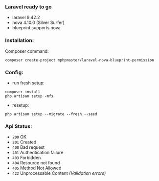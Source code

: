 ### Laravel ready to go
- laravel 9.42.2
- nova 4.10.0 (Silver Surfer)
- blueprint supports nova

### Installation:
Composer command:
```shell
composer create-project mphpmaster/laravel-nova-blueprint-permission
```

### Config:
- run fresh setup:
```shell
composer install
php artisan setup -mfs
```
- resetup:
```shell
php artisan setup --migrate --fresh --seed
```
### Api Status:

* `200` OK
* `201` Created
* `400` Bad request
* `401` Authentication failure
* `403` Forbidden
* `404` Resource not found
* `405` Method Not Allowed
* `422` Unprocessable Content _(Validation errors)_

